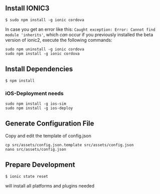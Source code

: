 ## Install IONIC3
```
$ sudo npm install -g ionic cordova
```
In case you get an error like this: `Caught exception: Error: Cannot find module 'inherits'`, which *can* occur if you previously installed the beta version of ionic2, execute the following commands:
```
sudo npm uninstall -g ionic cordova
sudo npm install -g ionic cordova
```
## Install Dependencies
```
$ npm install
```

### iOS-Deployment needs
```
sudo npm install -g ios-sim
sudo npm install -g ios-deploy
```
## Generate Configuration File
Copy and edit the template of config.json
```
cp src/assets/config.json.template src/assets/config.json
nano src/assets/config.json
```

## Prepare Development
```
$ ionic state reset
```
will install all platforms and plugins needed


